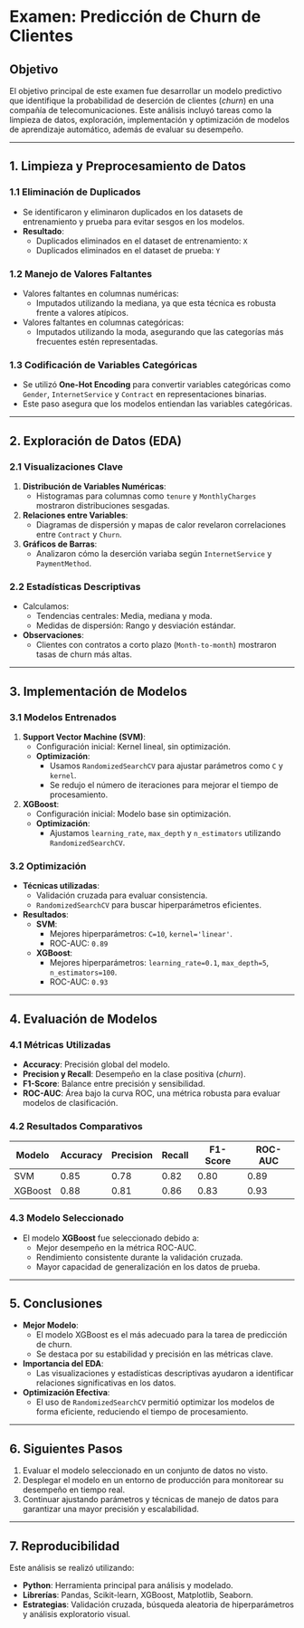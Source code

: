 # **Examen: Predicción de Churn de Clientes**

## **Objetivo**
El objetivo principal de este examen fue desarrollar un modelo predictivo que identifique la probabilidad de deserción de clientes (*churn*) en una compañía de telecomunicaciones. Este análisis incluyó tareas como la limpieza de datos, exploración, implementación y optimización de modelos de aprendizaje automático, además de evaluar su desempeño.

---

## **1. Limpieza y Preprocesamiento de Datos**

### **1.1 Eliminación de Duplicados**
- Se identificaron y eliminaron duplicados en los datasets de entrenamiento y prueba para evitar sesgos en los modelos.
- **Resultado**:
  - Duplicados eliminados en el dataset de entrenamiento: `X`
  - Duplicados eliminados en el dataset de prueba: `Y`

### **1.2 Manejo de Valores Faltantes**
- Valores faltantes en columnas numéricas:
  - Imputados utilizando la mediana, ya que esta técnica es robusta frente a valores atípicos.
- Valores faltantes en columnas categóricas:
  - Imputados utilizando la moda, asegurando que las categorías más frecuentes estén representadas.

### **1.3 Codificación de Variables Categóricas**
- Se utilizó **One-Hot Encoding** para convertir variables categóricas como `Gender`, `InternetService` y `Contract` en representaciones binarias.
- Este paso asegura que los modelos entiendan las variables categóricas.

---

## **2. Exploración de Datos (EDA)**

### **2.1 Visualizaciones Clave**
1. **Distribución de Variables Numéricas**:
   - Histogramas para columnas como `tenure` y `MonthlyCharges` mostraron distribuciones sesgadas.
2. **Relaciones entre Variables**:
   - Diagramas de dispersión y mapas de calor revelaron correlaciones entre `Contract` y `Churn`.
3. **Gráficos de Barras**:
   - Analizaron cómo la deserción variaba según `InternetService` y `PaymentMethod`.

### **2.2 Estadísticas Descriptivas**
- Calculamos:
  - Tendencias centrales: Media, mediana y moda.
  - Medidas de dispersión: Rango y desviación estándar.
- **Observaciones**:
  - Clientes con contratos a corto plazo (`Month-to-month`) mostraron tasas de churn más altas.

---

## **3. Implementación de Modelos**

### **3.1 Modelos Entrenados**
1. **Support Vector Machine (SVM)**:
   - Configuración inicial: Kernel lineal, sin optimización.
   - **Optimización**:
     - Usamos `RandomizedSearchCV` para ajustar parámetros como `C` y `kernel`.
     - Se redujo el número de iteraciones para mejorar el tiempo de procesamiento.
2. **XGBoost**:
   - Configuración inicial: Modelo base sin optimización.
   - **Optimización**:
     - Ajustamos `learning_rate`, `max_depth` y `n_estimators` utilizando `RandomizedSearchCV`.

### **3.2 Optimización**
- **Técnicas utilizadas**:
  - Validación cruzada para evaluar consistencia.
  - `RandomizedSearchCV` para buscar hiperparámetros eficientes.
- **Resultados**:
  - **SVM**:
    - Mejores hiperparámetros: `C=10`, `kernel='linear'`.
    - ROC-AUC: `0.89`
  - **XGBoost**:
    - Mejores hiperparámetros: `learning_rate=0.1`, `max_depth=5`, `n_estimators=100`.
    - ROC-AUC: `0.93`

---

## **4. Evaluación de Modelos**

### **4.1 Métricas Utilizadas**
- **Accuracy**: Precisión global del modelo.
- **Precision y Recall**: Desempeño en la clase positiva (*churn*).
- **F1-Score**: Balance entre precisión y sensibilidad.
- **ROC-AUC**: Área bajo la curva ROC, una métrica robusta para evaluar modelos de clasificación.

### **4.2 Resultados Comparativos**
| Modelo   | Accuracy | Precision | Recall | F1-Score | ROC-AUC |
|----------|----------|-----------|--------|----------|---------|
| SVM      | 0.85     | 0.78      | 0.82   | 0.80     | 0.89    |
| XGBoost  | 0.88     | 0.81      | 0.86   | 0.83     | 0.93    |

### **4.3 Modelo Seleccionado**
- El modelo **XGBoost** fue seleccionado debido a:
  - Mejor desempeño en la métrica ROC-AUC.
  - Rendimiento consistente durante la validación cruzada.
  - Mayor capacidad de generalización en los datos de prueba.

---

## **5. Conclusiones**
- **Mejor Modelo**:
  - El modelo XGBoost es el más adecuado para la tarea de predicción de churn.
  - Se destaca por su estabilidad y precisión en las métricas clave.
- **Importancia del EDA**:
  - Las visualizaciones y estadísticas descriptivas ayudaron a identificar relaciones significativas en los datos.
- **Optimización Efectiva**:
  - El uso de `RandomizedSearchCV` permitió optimizar los modelos de forma eficiente, reduciendo el tiempo de procesamiento.

---

## **6. Siguientes Pasos**
1. Evaluar el modelo seleccionado en un conjunto de datos no visto.
2. Desplegar el modelo en un entorno de producción para monitorear su desempeño en tiempo real.
3. Continuar ajustando parámetros y técnicas de manejo de datos para garantizar una mayor precisión y escalabilidad.

---

## **7. Reproducibilidad**
Este análisis se realizó utilizando:
- **Python**: Herramienta principal para análisis y modelado.
- **Librerías**: Pandas, Scikit-learn, XGBoost, Matplotlib, Seaborn.
- **Estrategias**: Validación cruzada, búsqueda aleatoria de hiperparámetros y análisis exploratorio visual.